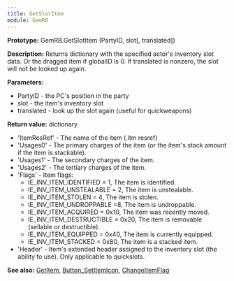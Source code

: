 ```yaml
---
title: GetSlotItem
module: GemRB
---
```


**Prototype:** GemRB.GetSlotItem (PartyID, slot[, translated])

**Description:** Returns dictionary with the specified actor's inventory 
slot data. Or the dragged item if globalID is 0. If translated is nonzero, 
the slot will not be looked up again.

**Parameters:**
  * PartyID   - the PC's position in the party
  * slot      - the item's inventory slot
  * translated - look up the slot again (useful for quickweapons)

**Return value:** dictionary
  * 'ItemResRef' - The name of the item (.itm resref)
  * 'Usages0' - The primary charges of the item (or the item's stack amount if the item is stackable).
  * 'Usages1' - The secondary charges of the item.
  * 'Usages2' - The tertiary charges of the item.
  * 'Flags'   - Item flags:
    * IE_INV_ITEM_IDENTIFIED = 1,     The item is identified.
    * IE_INV_ITEM_UNSTEALABLE = 2,    The item is unstealable.
    * IE_INV_ITEM_STOLEN = 4,         The item is stolen.
    * IE_INV_ITEM_UNDROPPABLE =8,     The item is undroppable.
    * IE_INV_ITEM_ACQUIRED = 0x10,    The item was recently moved.
    * IE_INV_ITEM_DESTRUCTIBLE = 0x20,    The item is removable (sellable or destructible).
    * IE_INV_ITEM_EQUIPPED = 0x40,    The item is currently equipped.
    * IE_INV_ITEM_STACKED = 0x80,     The item is a stacked item.
  * 'Header'  - Item's extended header assigned to the inventory slot (the
    ability to use). Only applicable to quickslots.

**See also:** [GetItem](GetItem.md), [Button_SetItemIcon](Button_SetItemIcon.md), [ChangeItemFlag](ChangeItemFlag.md)
